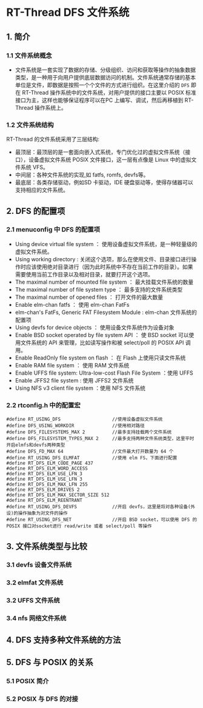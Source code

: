 # RT-Thread DFS 文件系统

## 1. 简介

### 1.1 文件系统概念

- 文件系统是一套实现了数据的存储、分级组织、访问和获取等操作的抽象数据类型，是一种用于向用户提供底层数据访问的机制。文件系统通常存储的基本单位是文件，即数据是按照一个个文件的方式进行组织。在这里介绍的 `DFS` 即在 RT-Thread 操作系统中的文件系统，对用户提供的接口主要以 POSIX 标准接口为主，这样也能够保证程序可以在PC 上编写、调试，然后再移植到 RT-Thread 操作系统上。

### 1.2 文件系统结构

RT-Thread 的文件系统采用了三层结构:

- 最顶层：最顶层的是一套面向嵌入式系统，专门优化过的虚拟文件系统（接口），设备虚拟文件系统 POSIX 文件接口，这一层有点像是 Linux 中的虚拟文件系统 VFS。
- 中间层：各种文件系统的实现,如 fatfs, romfs, devfs等。
- 最底层：各类存储驱动，例如SD 卡驱动，IDE 硬盘驱动等，使得存储器可以支持相应的文件系统。  

## 2. DFS 的配置项

### 2.1  menuconfig 中 DFS 的配置项

- Using device virtual file system ： 使用设备虚拟文件系统，是一种轻量级的虚拟文件系统。
- Using working directory : 关闭这个选项，那么在使用文件、目录接口进行操作时应该使用绝对目录进行（因为此时系统中不存在当前工作的目录）。如果需要使用当前工作目录以及相对目录，就要打开这个选项。
- The maximal number of mounted file system ：  最大挂载文件系统的数量
- The maximal number of file system type ： 最多支持的文件系统类型
- The maximal number of opened files ：  打开文件的最大数量
- Enable elm-chan fatfs ： 使用 elm-chan FatFs
- elm-chan's FatFs, Generic FAT Filesystem Module : elm-chan 文件系统的配置项
- Using devfs for device objects ： 使用设备文件系统作为设备对象
- Enable BSD socket operated by file system API ： 使 BSD socket 可以使用文件系统的 API 来管理，比如读写操作和被 select/poll 的 POSIX API 调用。 
- Enable ReadOnly file system on flash ： 在 Flash 上使用只读文件系统
- Enable RAM file system ： 使用 RAM 文件系统
- Enable UFFS file system: Ultra-low-cost Flash File System ：使用 UFFS
- Enable JFFS2 file system : 使用 JFFS2 文件系统
- Using NFS v3 client file system ：使用 NFS 文件系统

### 2.2  rtconfig.h 中的配置宏

```
#define RT_USING_DFS                   //使用设备虚拟文件系统           
#define DFS_USING_WORKDIR              //使用相对路径
#define DFS_FILESYSTEMS_MAX 2          //最多支持挂载两个文件系统
#define DFS_FILESYSTEM_TYPES_MAX 2     //最多支持两种文件系统类型，这里平时开启elmfs和devfs两种类型
#define DFS_FD_MAX 64                  //文件最大打开数量为 64 个  
#define RT_USING_DFS_ELMFAT            //使用 elm FS，下面进行配置
#define RT_DFS_ELM_CODE_PAGE 437
#define RT_DFS_ELM_WORD_ACCESS
#define RT_DFS_ELM_USE_LFN_3
#define RT_DFS_ELM_USE_LFN 3
#define RT_DFS_ELM_MAX_LFN 255
#define RT_DFS_ELM_DRIVES 2
#define RT_DFS_ELM_MAX_SECTOR_SIZE 512
#define RT_DFS_ELM_REENTRANT
#define RT_USING_DFS_DEVFS             //开启 devfs，这里是将对各种设备(外设)的操作抽象为对文件的操作
#define RT_USING_DFS_NET               //开启 BSD socket，可以使用 DFS 的 POSIX 接口对socket进行 read/write 或者 select/poll 等操作
```

## 3. 文件系统类型与比较

### 3.1 devfs 设备文件系统
### 3.2 elmfat 文件系统
### 3.2 UFFS 文件系统
### 3.4 nfs 网络文件系统

## 4. DFS 支持多种文件系统的方法

## 5. DFS 与 POSIX 的关系
### 5.1 POSIX 简介
### 5.2 POSIX 与 DFS 的对接

